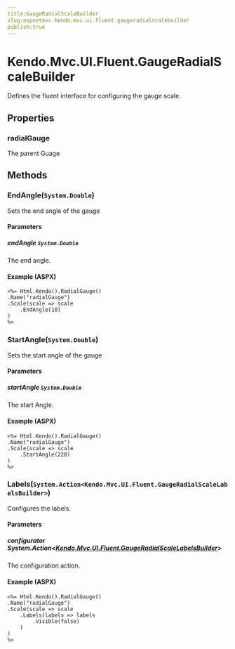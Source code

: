 ```yaml
---
title:GaugeRadialScaleBuilder
slug:aspnetmvc-kendo.mvc.ui.fluent.gaugeradialscalebuilder
publish:true
---
```


# Kendo.Mvc.UI.Fluent.GaugeRadialScaleBuilder
Defines the fluent interface for configuring the gauge scale.


## Properties
### radialGauge
The parent Guage



## Methods

### EndAngle(`System.Double`)
Sets the end angle of the gauge


#### Parameters

##### endAngle `System.Double`
The end angle.




#### Example (ASPX)
    <%= Html.Kendo().RadialGauge()
    .Name("radialGauge")
    .Scale(scale => scale
        .EndAngle(10)
    )
    %>


### StartAngle(`System.Double`)
Sets the start angle of the gauge


#### Parameters

##### startAngle `System.Double`
The start Angle.




#### Example (ASPX)
    <%= Html.Kendo().RadialGauge()
    .Name("radialGauge")
    .Scale(scale => scale
        .StartAngle(220)
    )
    %>


### Labels(`System.Action<Kendo.Mvc.UI.Fluent.GaugeRadialScaleLabelsBuilder>`)
Configures the labels.


#### Parameters

##### configurator System.Action<[Kendo.Mvc.UI.Fluent.GaugeRadialScaleLabelsBuilder](/api/wrappers/aspnet-mvc/Kendo.Mvc.UI.Fluent/GaugeRadialScaleLabelsBuilder)>
The configuration action.




#### Example (ASPX)
    <%= Html.Kendo().RadialGauge()
    .Name("radialGauge")
    .Scale(scale => scale
        .Labels(labels => labels
            .Visible(false)
        )
    )
    %>



